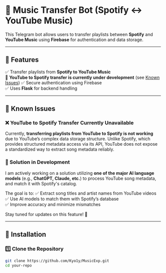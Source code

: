 # 🎵 Music Transfer Bot (Spotify ↔ YouTube Music)

This Telegram bot allows users to transfer playlists between **Spotify** and **YouTube Music** using **Firebase** for authentication and data storage.

---

## 📌 Features
✅ Transfer playlists from **Spotify to YouTube Music**  
🚧 **YouTube to Spotify transfer is currently under development** (see [Known Issues](#-known-issues))
✅ Secure authentication using Firebase  
✅ Uses **Flask** for backend handling  

---

## 🛑 Known Issues

### ❌ YouTube to Spotify Transfer Currently Unavailable
Currently, **transferring playlists from YouTube to Spotify is not working** due to YouTube’s complex data storage structure. Unlike Spotify, which provides structured metadata access via its API, YouTube does not expose a standardized way to extract song metadata reliably.

### 🔧 Solution in Development
I am actively working on a solution utilizing **one of the major AI language models** (e.g., **ChatGPT, Claude, etc.**) to process YouTube song metadata, and match it with Spotify's catalog.

The goal is to:
✅ Extract song titles and artist names from YouTube videos  
✅ Use AI models to match them with Spotify’s database  
✅ Improve accuracy and minimize mismatches  

Stay tuned for updates on this feature! 🚀

---

## 🚀 Installation

### 1️⃣ Clone the Repository
```sh
git clone https://github.com/Kyo1y/MusicExp.git
cd your-repo